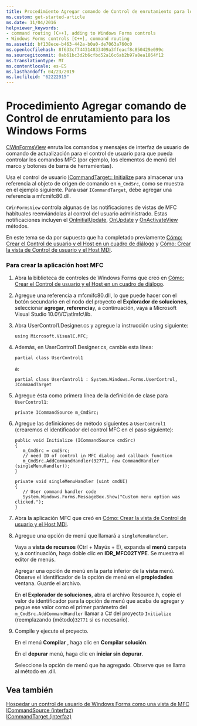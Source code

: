 ```yaml
---
title: Procedimiento Agregar comando de Control de enrutamiento para los Windows Forms
ms.custom: get-started-article
ms.date: 11/04/2016
helpviewer_keywords:
- command routing [C++], adding to Windows Forms controls
- Windows Forms controls [C++], command routing
ms.assetid: bf138ece-b463-442a-b0a0-de7063a760c0
ms.openlocfilehash: 8f633cf744314833409a3ffeacf8c850429e099c
ms.sourcegitcommit: 0ab61bc3d2b6cfbd52a16c6ab2b97a8ea1864f12
ms.translationtype: MT
ms.contentlocale: es-ES
ms.lasthandoff: 04/23/2019
ms.locfileid: "62222915"
---
```

# <a name="how-to-add-command-routing-to-the-windows-forms-control"></a>Procedimiento Agregar comando de Control de enrutamiento para los Windows Forms

[CWinFormsView](../mfc/reference/cwinformsview-class.md) enruta los comandos y mensajes de interfaz de usuario de comando de actualización para el control de usuario para que pueda controlar los comandos MFC (por ejemplo, los elementos de menú del marco y botones de barra de herramientas).

Usa el control de usuario [ICommandTarget:: Initialize](../mfc/reference/icommandtarget-interface.md#initialize) para almacenar una referencia al objeto de origen de comando en `m_CmdSrc`, como se muestra en el ejemplo siguiente. Para usar `ICommandTarget`, debe agregar una referencia a mfcmifc80.dll.

`CWinFormsView` controla algunas de las notificaciones de vistas de MFC habituales reenviándolas al control del usuario administrado. Estas notificaciones incluyen el [OnInitialUpdate](../mfc/reference/iview-interface.md#oninitialupdate), [OnUpdate](../mfc/reference/iview-interface.md#onupdate) y [OnActivateView](../mfc/reference/iview-interface.md#onactivateview) métodos.

En este tema se da por supuesto que ha completado previamente [Cómo: Crear el Control de usuario y el Host en un cuadro de diálogo](../dotnet/how-to-create-the-user-control-and-host-in-a-dialog-box.md) y [Cómo: Crear la vista de Control de usuario y el Host MDI](../dotnet/how-to-create-the-user-control-and-host-mdi-view.md).

### <a name="to-create-the-mfc-host-application"></a>Para crear la aplicación host MFC

1. Abra la biblioteca de controles de Windows Forms que creó en [Cómo: Crear el Control de usuario y el Host en un cuadro de diálogo](../dotnet/how-to-create-the-user-control-and-host-in-a-dialog-box.md).

1. Agregue una referencia a mfcmifc80.dll, lo que puede hacer con el botón secundario en el nodo del proyecto **el Explorador de soluciones**, seleccionar **agregar**, **referencia**y, a continuación, vaya a Microsoft Visual Studio 10.0\VC\atlmfc\lib.

1. Abra UserControl1.Designer.cs y agregue la instrucción using siguiente:

    ```
    using Microsoft.VisualC.MFC;
    ```

1. Además, en UserControl1.Designer.cs, cambie esta línea:

    ```
    partial class UserControl1
    ```

   a:

    ```
    partial class UserControl1 : System.Windows.Forms.UserControl, ICommandTarget
    ```

1. Agregue ésta como primera línea de la definición de clase para `UserControl1`:

    ```
    private ICommandSource m_CmdSrc;
    ```

1. Agregue las definiciones de método siguientes a `UserControl1` (crearemos el identificador del control MFC en el paso siguiente):

    ```
    public void Initialize (ICommandSource cmdSrc)
    {
       m_CmdSrc = cmdSrc;
       // need ID of control in MFC dialog and callback function
       m_CmdSrc.AddCommandHandler(32771, new CommandHandler (singleMenuHandler));
    }

    private void singleMenuHandler (uint cmdUI)
    {
       // User command handler code
       System.Windows.Forms.MessageBox.Show("Custom menu option was clicked.");
    }
    ```

1. Abra la aplicación MFC que creó en [Cómo: Crear la vista de Control de usuario y el Host MDI](../dotnet/how-to-create-the-user-control-and-host-mdi-view.md).

1. Agregue una opción de menú que llamará a `singleMenuHandler`.

   Vaya a **vista de recursos** (Ctrl + Mayús + E), expanda el **menú** carpeta y, a continuación, haga doble clic en **IDR_MFC02TYPE**. Se muestra el editor de menús.

   Agregar una opción de menú en la parte inferior de la **vista** menú. Observe el identificador de la opción de menú en el **propiedades** ventana. Guarde el archivo.

   En **el Explorador de soluciones**, abra el archivo Resource.h, copie el valor de identificador para la opción de menú que acaba de agregar y pegue ese valor como el primer parámetro del `m_CmdSrc.AddCommandHandler` llamar a C# del proyecto `Initialize` (reemplazando (método)`32771` si es necesario).

9. Compile y ejecute el proyecto.

   En el menú **Compilar** , haga clic en **Compilar solución**.

   En el **depurar** menú, haga clic en **iniciar sin depurar**.

   Seleccione la opción de menú que ha agregado. Observe que se llama al método en .dll.

## <a name="see-also"></a>Vea también

[Hospedar un control de usuario de Windows Forms como una vista de MFC](../dotnet/hosting-a-windows-forms-user-control-as-an-mfc-view.md)<br/>
[ICommandSource (interfaz)](../mfc/reference/icommandsource-interface.md)<br/>
[ICommandTarget (interfaz)](../mfc/reference/icommandtarget-interface.md)
